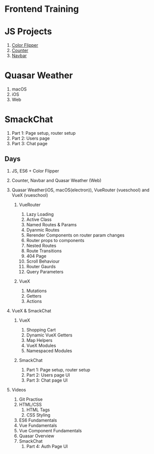 # Frontend Training

# JS Projects

1. [Color Flipper](/js-color-flipper/)
2. [Counter](/js-counter/)
3. [Navbar](/js-navbar/)

# Quasar Weather

1. macOS
2. iOS
3. Web

# SmackChat

1. Part 1: Page setup, router setup
2. Part 2: Users page
3. Part 3: Chat page

## Days

1. JS, ES6 + Color Flipper

2. Counter, Navbar and Quasar Weather (Web)

3. Quasar Weather(iOS, macOS(electron)), VueRouter (vueschool) and VueX (vueschool)    
    
    1. VueRouter
        
        1. Lazy Loading
        2. Active Class
        3. Named Routes & Params
        4. Dyanmic Routes
        5. Rerender Components on router param changes
        6. Router props to components
        7. Nested Routes
        8. Route Transitions
        9. 404 Page
        10. Scroll Behaviour
        11. Router Gaurds
        12. Query Parameters
    
    2. VueX

        1. Mutations
        2. Getters
        3. Actions

4. VueX & SmackChat

    1. VueX

        1. Shopping Cart
        2. Dynamic VueX Getters
        3. Map Helpers
        4. VueX Modules
        5. Namespaced Modules
    
    2. SmackChat 

        1. Part 1: Page setup, router setup
        2. Part 2: Users page UI
        3. Part 3: Chat page UI


5. Videos

    1. Git Practise
    2. HTML/CSS
        1. HTML Tags
        2. CSS Styling 
    3. ES6 Fundamentals
    4. Vue Fundamentals
    5. Vue Component Fundamentals
    6. Quasar Overview
    7. SmackChat
        1. Part 4: Auth Page UI 